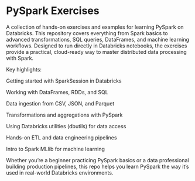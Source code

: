 # PySpark Exercises
A collection of hands-on exercises and examples for learning PySpark on Databricks. This repository covers everything from Spark basics to advanced transformations, SQL queries, DataFrames, and machine learning workflows. Designed to run directly in Databricks notebooks, the exercises provide a practical, cloud-ready way to master distributed data processing with Spark.

Key highlights:

Getting started with SparkSession in Databricks

Working with DataFrames, RDDs, and SQL

Data ingestion from CSV, JSON, and Parquet

Transformations and aggregations with PySpark

Using Databricks utilities (dbutils) for data access

Hands-on ETL and data engineering pipelines

Intro to Spark MLlib for machine learning

Whether you’re a beginner practicing PySpark basics or a data professional building production pipelines, this repo helps you learn PySpark the way it’s used in real-world Databricks environments.
